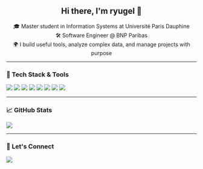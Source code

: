 <h2 align="center">Hi there, I'm ryugel 👋</h2>

<p align="center">
   🎓 Master student in Information Systems at Université Paris Dauphine <br>
   🛠️ Software Engineer  @ BNP Paribas <br>
   🌍 I build useful tools, analyze complex data, and manage projects with purpose
</p>

---

### 🧰 Tech Stack & Tools

<p align="left">
   <img src="https://img.shields.io/badge/Swift-FA7343?style=for-the-badge&logo=swift&logoColor=white"/>
   <img src="https://img.shields.io/badge/SwiftUI-000000?style=for-the-badge&logo=swift&logoColor=white"/>
   <img src="https://img.shields.io/badge/Elixir-4B275F?style=for-the-badge&logo=elixir&logoColor=white"/>
   <img src="https://img.shields.io/badge/Python-3776AB?style=for-the-badge&logo=python&logoColor=white"/>
   <img src="https://img.shields.io/badge/Pandas-150458?style=for-the-badge&logo=pandas&logoColor=white"/>
   <img src="https://img.shields.io/badge/Power%20BI-F2C811?style=for-the-badge&logo=powerbi&logoColor=black"/>
   <img src="https://img.shields.io/badge/Git-F05032?style=for-the-badge&logo=git&logoColor=white"/>
   <img src="https://img.shields.io/badge/Xcode-147EFB?style=for-the-badge&logo=xcode&logoColor=white"/>
</p>

---

### 📈 GitHub Stats

<p align="left"> 
   <img src="https://github-readme-stats.vercel.app/api/top-langs/?username=ryugel&theme=tokyonight&layout=compact&hide_border=false" />
</p>

---

### 💬 Let's Connect

<p align="left">
     <a href="https://stackoverflow.com/users/15105796/xiii" target="_blank">
      <img src="https://img.shields.io/badge/Stack_Overflow-FE7A16?style=for-the-badge&logo=stackoverflow&logoColor=white"/>
   </a>
</p>
